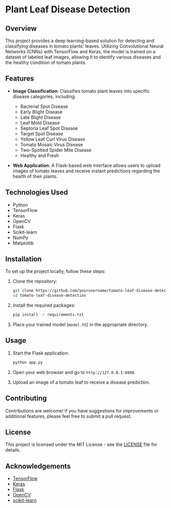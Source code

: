 
# Plant Leaf Disease Detection

## Overview

This project provides a deep learning-based solution for detecting and classifying diseases in tomato plants' leaves. Utilizing Convolutional Neural Networks (CNNs) with TensorFlow and Keras, the model is trained on a dataset of labeled leaf images, allowing it to identify various diseases and the healthy condition of tomato plants.

## Features

- **Image Classification**: Classifies tomato plant leaves into specific disease categories, including:
  - Bacterial Spot Disease
  - Early Blight Disease
  - Late Blight Disease
  - Leaf Mold Disease
  - Septoria Leaf Spot Disease
  - Target Spot Disease
  - Yellow Leaf Curl Virus Disease
  - Tomato Mosaic Virus Disease
  - Two-Spotted Spider Mite Disease
  - Healthy and Fresh

- **Web Application**: A Flask-based web interface allows users to upload images of tomato leaves and receive instant predictions regarding the health of their plants.

## Technologies Used

- Python
- TensorFlow
- Keras
- OpenCV
- Flask
- Scikit-learn
- NumPy
- Matplotlib

## Installation

To set up the project locally, follow these steps:

1. Clone the repository:
   ```bash
   git clone https://github.com/yourusername/tomato-leaf-disease-detection.git
   cd tomato-leaf-disease-detection
   ```

2. Install the required packages:
   ```bash
   pip install -r requirements.txt
   ```

3. Place your trained model (`model.h5`) in the appropriate directory.

## Usage

1. Start the Flask application:
   ```bash
   python app.py
   ```

2. Open your web browser and go to `http://127.0.0.1:8080`.

3. Upload an image of a tomato leaf to receive a disease prediction.

## Contributing

Contributions are welcome! If you have suggestions for improvements or additional features, please feel free to submit a pull request.

## License

This project is licensed under the MIT License - see the [LICENSE](LICENSE) file for details.

## Acknowledgements

- [TensorFlow](https://www.tensorflow.org/)
- [Keras](https://keras.io/)
- [Flask](https://flask.palletsprojects.com/)
- [OpenCV](https://opencv.org/)
- [scikit-learn](https://scikit-learn.org/)
